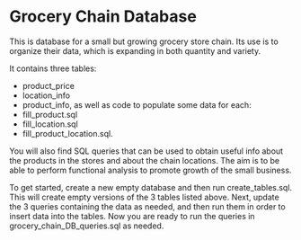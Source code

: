 # Grocery Chain Database

This is database for a small but growing grocery store chain. Its use is to organize their data, which is expanding in both quantity and variety. 

It contains three tables:
- product_price
- location_info
- product_info, 
as well as code to populate some data for each:
- fill_product.sql
- fill_location.sql
- fill_product_location.sql.

You will also find SQL queries that can be used to obtain useful info about the products in the stores and about the chain locations. The aim is to be able to perform functional analysis to promote growth of the small business.

To get started, create a new empty database and then run create_tables.sql. This will create empty versions of the 3 tables listed above. Next, update the 3 queries containing the data as needed, and then run them in order to insert data into the tables. Now you are ready to run the queries in grocery_chain_DB_queries.sql as needed.
